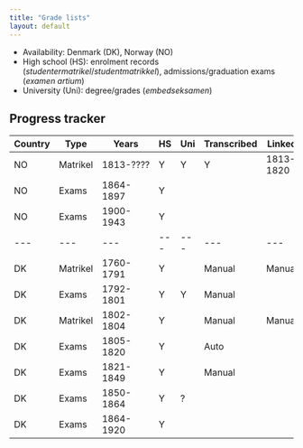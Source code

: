 ```yaml
---
title: "Grade lists"
layout: default
---
```


- Availability: Denmark (DK), Norway (NO)
- High school (HS): enrolment records (*studentermatrikel*/*studentmatrikkel*), admissions/graduation exams (*examen artium*)
- University (Uni): degree/grades (*embedseksamen*)

## Progress tracker

| Country | Type | Years | HS | Uni | Transcribed | Linked |
|---|---|---|---|---|---|---|
| NO | Matrikel | 1813-???? | Y | Y | Y | 1813-1820 |
| NO | Exams | 1864-1897 | Y | | | |
| NO | Exams | 1900-1943 | Y | | | |
|---|---|---|---|---|---|---|
| DK | Matrikel | 1760-1791 | Y | | Manual | Manual |
| DK | Exams | 1792-1801 | Y | Y | Manual | |
| DK | Matrikel | 1802-1804 | Y | | Manual | Manual |
| DK | Exams | 1805-1820 | Y | | Auto | |
| DK | Exams | 1821-1849 | Y | | Manual | |
| DK | Exams | 1850-1864 | Y | ? | | |
| DK | Exams | 1864-1920 | Y | | | |
